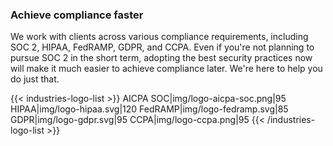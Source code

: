 ### Achieve compliance faster

We work with clients across various compliance requirements, including SOC 2, HIPAA,
FedRAMP, GDPR, and CCPA. Even if you're not planning to pursue SOC 2 in the short term,
adopting the best security practices now will make it much easier to achieve compliance
later. We're here to help you do just that.

{{< industries-logo-list >}}
AICPA SOC|img/logo-aicpa-soc.png|95
HIPAA|img/logo-hipaa.svg|120
FedRAMP|img/logo-fedramp.svg|85
GDPR|img/logo-gdpr.svg|95
CCPA|img/logo-ccpa.png|95
{{< /industries-logo-list >}}
